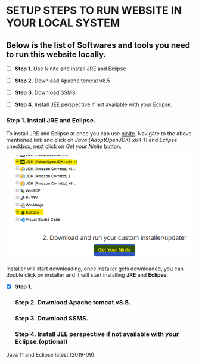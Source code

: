 # SETUP STEPS TO RUN WEBSITE IN YOUR LOCAL SYSTEM

  ## Below is the list of Softwares and tools you need to run this website locally.

   * [ ] **Step 1.** Use Ninite and install JRE and Eclipse

   * [ ] **Step 2.** Download Apache tomcat v8.5
  
   * [ ] **Step 3.** Download SSMS
  
   * [ ] **Step 4.** Install JEE perspective if not available with your Eclipse.
  
  
  
  ### **Step 1.** Install JRE and Eclipse.
  
  To install JRE and Eclipse at once you can use [ninite](https://ninite.com/).
  Navigate to the above mentioned link and click on _Java (AdoptOpenJDK) x64 11_ and _Eclipse_ checkbox, next click on _Get your Ninite_ button.
  
  ![Ninite reference 1](documentImages/ninite1.png)
  
  Installer will start downloading, once installer gets downloaded, you can double click on installer and it will start installing **JRE** and **Eclipse**.
  
* [x] **Step 1.**

  ### **Step 2.** Download Apache tomcat v8.5.
  
  ### **Step 3.** Download SSMS.
  
  ### **Step 4.** Install JEE perspective if not available with your Eclipse.(optional)
  
Java 11 and Eclipse latest (2019-09)

